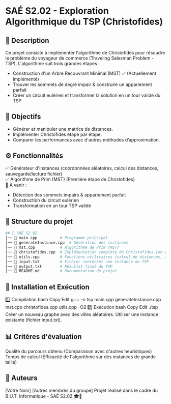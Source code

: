 # SAÉ S2.02 - Exploration Algorithmique du TSP (Christofides)

## 📝 Description
Ce projet consiste à implémenter l'algorithme de Christofides pour résoudre le problème du voyageur de commerce (Traveling Salesman Problem - TSP).
L'algorithme suit trois grandes étapes :

- Construction d'un Arbre Recouvrant Minimal (MST) ✅ (Actuellement implémenté)
- Trouver les sommets de degré impair & construire un appariement parfait
- Créer un circuit eulérien et transformer la solution en un tour valide du TSP

## 🎯 Objectifs
- Générer et manipuler une matrice de distances.
- Implémenter Christofides étape par étape.
- Comparer les performances avec d'autres méthodes d’approximation.

## ⚙️ Fonctionnalités
✅ Générateur d'instances (coordonnées aléatoires, calcul des distances, sauvegarde/lecture fichier)  
✅ Algorithme de Prim (MST) (Première étape de Christofides)  
🔄 À venir :

- Détection des sommets impairs & appariement parfait
- Construction du circuit eulérien
- Transformation en un tour TSP valide

## 📂 Structure du projet
```bash
## 📁 SAÉ_S2_02
│── 📄 main.cpp          # Programme principal
│── 📄 generateInstance.cpp  # Génération des instances
│── 📄 mst.cpp           # Algorithme de Prim (MST)
│── 📄 christofides.cpp  # Implémentation complète de Christofides (en cours)
│── 📄 utils.cpp         # Fonctions utilitaires (calcul de distances, affichage, etc.)
│── 📄 input.txt         # Fichier contenant une instance du TSP
│── 📄 output.txt        # Résultat final du TSP
│── 📄 README.md         # Documentation du projet
```

## 🚀 Installation et Exécution
1️⃣ Compilation
bash
Copy
Edit
g++ -o tsp main.cpp generateInstance.cpp mst.cpp christofides.cpp utils.cpp -O2
2️⃣ Exécution
bash
Copy
Edit
./tsp
Créer un nouveau graphe avec des villes aléatoires.
Utiliser une instance existante (fichier input.txt).

## 📊 Critères d'évaluation
Qualité du parcours obtenu (Comparaison avec d'autres heuristiques)
Temps de calcul (Efficacité de l'algorithme sur des instances de grande taille)
## 👥 Auteurs
[Votre Nom]
[Autres membres du groupe]
Projet réalisé dans le cadre du B.U.T. Informatique - SAÉ S2.02 🎓🚀

